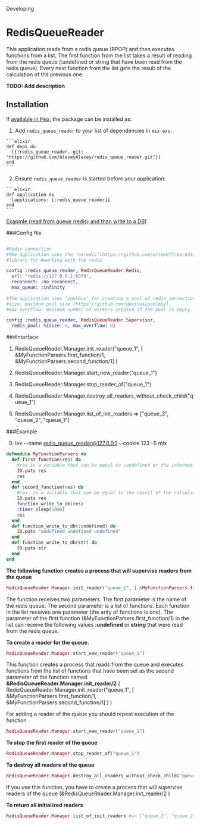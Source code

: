 Developing

# RedisQueueReader

This application reads from a redis queue (RPOP) and then executes functions from a list. The first function from the list takes a result of reading from the redis queue (:undefined or string that have been read from the redis queue). Every next function from the list gets the result of the calculation of the previous one.   


**TODO: Add description**

## Installation

If [available in Hex](https://hex.pm/docs/publish), the package can be installed as:

  1. Add `redis_queue_reader` to your list of dependencies in `mix.exs`:

    ```elixir
    def deps do
      [{:redis_queue_reader, git: "https://github.com/AlexeyAlexey/redis_queue_reader.git"}]
    end
    ```

  2. Ensure `redis_queue_reader` is started before your application:

    ```elixir
    def application do
      [applications: [:redis_queue_reader]]
    end
    ```


[Exapmle (read from queue (redis) and than write to a DB)](https://github.com/AlexeyAlexey/redis_queue_reader_parser)

###Config file

```elixir

#Redis connection
#The application uses the ‘exredis’(https://github.com/artemeff/exredis) 
#library for #working with the redis

config :redis_queue_reader, RedisQueueReader.Redis,
  url: "redis://127.0.0.1:6379",
  reconnect: :no_reconnect,
  max_queue: :infinity
 
#The application uses ‘poolboy’ for creating a pool of redis connections
#size: maximum pool size (https://github.com/devinus/poolboy)
#max_overflow: maximum number of workers created if the pool is empty

config :redis_queue_reader, RedisQueueReader.Supervisor,
  redis_pool: %{size: 5, max_overflow: 0}

```


###Interface

1) RedisQueueReader.Manager.init_reader("queue_1", [ &MyFunctionParsers.first_function/1, &MyFunctionParsers.second_function/1] )

2) RedisQueueReader.Manager.start_new_reader("queue_1")

3) RedisQueueReader.Manager.stop_reader_of("queue_1")

4) RedisQueueReader.Manager.destroy_all_readers_without_check_child("queue_1")

5) RedisQueueReader.Manager.list_of_init_readers => ["queue_3", "queue_2", "queue_1"]



###Example

0) iex --name redis_queue_reader@127.0.0.1 --cookie 123 -S mix


```elixir
defmodule MyFunctionParsers do
  def first_function(res) do
    #res is a variable that can be equal to :undefined or the information read from the queue 
    IO.puts res
    res
  end
  def second_function(res) do
    #res  is a variable that can be equal to the result of the calculation of the first function (first_function/1)
    IO.puts res
    function_write_to_db(res)
    :timer.sleep(1000)
    res
  end
  def function_write_to_db(:undefined) do
    IO.puts "undefined undefined undefined"
  end
  def function_write_to_db(str) do
    IO.puts str
  end
end

```


**The following function creates a process that will supervise readers from the queue**

```elixir
RedisQueueReader.Manager.init_reader("queue_1", [ &MyFunctionParsers.first_function/1, &MyFunctionParsers.second_function/1] )
```

The function receives two parameters. The first parameter is the name of the redis queue.
The second parameter is a list of functions. Each function in the list receives one parameter (the arity of functions is one).
The parameter of the first function (&MyFunctionParsers.first_function/1) in the list can receive the following values **:undefined** or **string** that were read from the redis queue.  



**To create a reader for the queue.** 

```elixir
RedisQueueReader.Manager.start_new_reader("queue_1")
```

This function creates a process that reads from the queue and executes functions from the list of functions that have been set as the second parameter of the function named **&RedisQueueReader.Manager.init_reader/2** (  RedisQueueReader.Manager.init_reader("queue_1", [ &MyFunctionParsers.first_function/1, &MyFunctionParsers.second_function/1] ) )

For adding a reader of the queue you should repeat execution of the function  

```elixir
RedisQueueReader.Manager.start_new_reader("queue_1")
```

**To stop the first reader of the queue**

```elixir
RedisQueueReader.Manager.stop_reader_of("queue_1")
```


**To destroy all readers of the queue**

```elixir
RedisQueueReader.Manager.destroy_all_readers_without_check_child("queue_1")
```

If you use this function, you have to create a process that will supervise readers of the queue (&RedisQueueReader.Manager.init_reader/2 )


**To return all initialized readers**

```elixir
RedisQueueReader.Manager.list_of_init_readers #=> ["queue_3", "queue_2", "queue_1"]
```